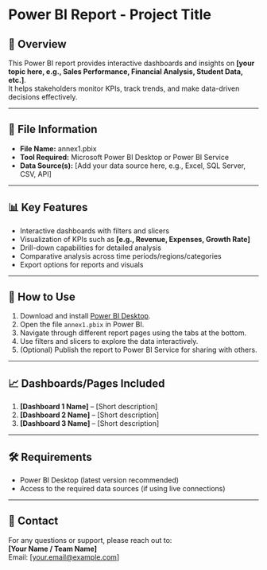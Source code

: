 # Power BI Report - Project Title

## 📌 Overview
This Power BI report provides interactive dashboards and insights on **[your topic here, e.g., Sales Performance, Financial Analysis, Student Data, etc.]**.  
It helps stakeholders monitor KPIs, track trends, and make data-driven decisions effectively.

---

## 📂 File Information
- **File Name:** annex1.pbix  
- **Tool Required:** Microsoft Power BI Desktop or Power BI Service  
- **Data Source(s):** [Add your data source here, e.g., Excel, SQL Server, CSV, API]  

---

## 📊 Key Features
- Interactive dashboards with filters and slicers  
- Visualization of KPIs such as **[e.g., Revenue, Expenses, Growth Rate]**  
- Drill-down capabilities for detailed analysis  
- Comparative analysis across time periods/regions/categories  
- Export options for reports and visuals  

---

## 🚀 How to Use
1. Download and install [Power BI Desktop](https://powerbi.microsoft.com/desktop/).  
2. Open the file `annex1.pbix` in Power BI.  
3. Navigate through different report pages using the tabs at the bottom.  
4. Use filters and slicers to explore the data interactively.  
5. (Optional) Publish the report to Power BI Service for sharing with others.  

---

## 📈 Dashboards/Pages Included
1. **[Dashboard 1 Name]** – [Short description]  
2. **[Dashboard 2 Name]** – [Short description]  
3. **[Dashboard 3 Name]** – [Short description]  

---

## 🛠️ Requirements
- Power BI Desktop (latest version recommended)  
- Access to the required data sources (if using live connections)  

---

## 📧 Contact
For any questions or support, please reach out to:  
**[Your Name / Team Name]**  
Email: [your.email@example.com]  

